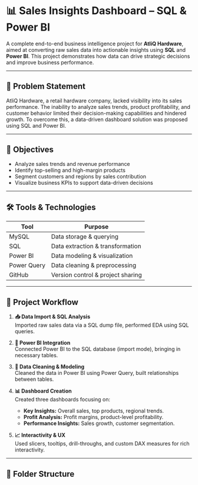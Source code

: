 # 📊 Sales Insights Dashboard – SQL & Power BI

A complete end-to-end business intelligence project for **AtliQ Hardware**, aimed at converting raw sales data into actionable insights using **SQL** and **Power BI**. This project demonstrates how data can drive strategic decisions and improve business performance.

---

## 🚩 Problem Statement

AtliQ Hardware, a retail hardware company, lacked visibility into its sales performance. The inability to analyze sales trends, product profitability, and customer behavior limited their decision-making capabilities and hindered growth. To overcome this, a data-driven dashboard solution was proposed using SQL and Power BI.

---

## 🎯 Objectives

- Analyze sales trends and revenue performance
- Identify top-selling and high-margin products
- Segment customers and regions by sales contribution
- Visualize business KPIs to support data-driven decisions

---

## 🛠️ Tools & Technologies

| Tool        | Purpose                           |
|-------------|-----------------------------------|
| MySQL       | Data storage & querying           |
| SQL         | Data extraction & transformation  |
| Power BI    | Data modeling & visualization     |
| Power Query | Data cleaning & preprocessing     |
| GitHub      | Version control & project sharing |

---

## 🧠 Project Workflow

1. **📥 Data Import & SQL Analysis**  
   Imported raw sales data via a SQL dump file, performed EDA using SQL queries.

2. **🔗 Power BI Integration**  
   Connected Power BI to the SQL database (import mode), bringing in necessary tables.

3. **🧼 Data Cleaning & Modeling**  
   Cleaned the data in Power BI using Power Query, built relationships between tables.

4. **📊 Dashboard Creation**  
   Created three dashboards focusing on:
   - **Key Insights:** Overall sales, top products, regional trends.
   - **Profit Analysis:** Profit margins, product-level profitability.
   - **Performance Insights:** Sales growth, customer segmentation.

5. **📈 Interactivity & UX**  
   Used slicers, tooltips, drill-throughs, and custom DAX measures for rich interactivity.

---

## 📁 Folder Structure

